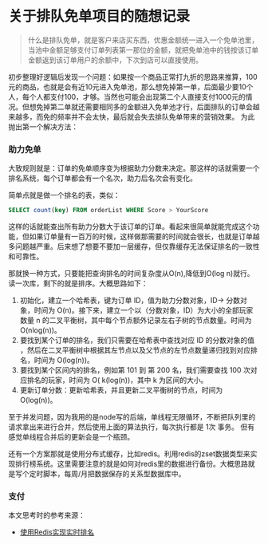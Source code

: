 # 关于排队免单项目的随想记录
> 什么是排队免单，就是客户来店买东西，优惠金额统一进入一个免单池里，当池中金额足够支付订单列表第一那位的金额，就把免单池中的钱按该订单金额返到该订单用户的余额中，下次到店可以直接使用。

初步整理好逻辑后发现一个问题：如果按一个商品正常打九折的思路来推算，100元的商品，也就是会有近10元进入免单池，那么想免掉第一单，后面最少要10个人，每个人都支付100，才够。当然也可能会出现第二个人直接支付1000元的情况。但想免掉第二单就还需要相同多的金额进入免单池才行，后面排队的订单会越来越多，而免的频率并不会太快，最后就会失去排队免单带来的营销效果。
为此抛出第一个解决方法：

### 助力免单  

大致规则就是：订单的免单顺序变为根据助力分数来决定。那这样的话就需要一个排名系统，每个订单都会有一个名次，助力后名次会有变化。

简单点就是做一个排名的表，类似：
```sql
SELECT count(key) FROM orderList WHERE Score > YourScore
```
这样的话就能查出所有助力分数大于该订单的订单。看起来很简单就能完成这个功能，但如果订单量有一百万的时候，这样做那需要的时间就会很长，也就是订单越多问题越严重。后来想了想要不要加一层缓存，但仅靠缓存无法保证排名的一致性和可靠性。

那就换一种方式，只要能把查询排名的时间复杂度从O(n),降低到O(log n)就行。读一次库，剩下的就是排序。大概思路如下：

1. 初始化，建立一个哈希表，键为订单 ID，值为助力分数对象，ID-> 分数对象，时间为 O(n)。接下来，建立一个以（分数对象，ID）为大小的全部玩家数量 n 的二叉平衡树，其中每个节点额外记录左右子树的节点数量。时间为 O(nlog(n))。
2. 要找到某个订单的排名，我们只需要在哈希表中查找对应 ID 的分数对象的值 ，然后在二叉平衡树中根据其左节点以及父节点的左节点数量递归找到对应排名，时间为 O(log(n))。
3. 要找到某个区间内的排名，例如第 101 到 第 200 名，我们需要查找 100 次对应排名的玩家，时间为 O( k(log(n))，其中 k 为区间的大小。
4. 更新订单分数：更新哈希表，并且更新二叉平衡树的节点，时间为 O(log(n))。

至于并发问题，因为我用的是node写的后端，单线程无限循环，不断把队列里的请求拿出来进行合并，然后使用上面的算法执行，每次执行都是 1次 事务。
但有感觉单线程合并后的更新会是一个瓶颈。

还有一个方案那就是使用分布式缓存，比如redis。利用redis的zset数据类型来实现排行榜系统。这里需要注意的就是如何对redis里的数据进行备份。大概思路就是写个定时脚本，每周/月把数据保存的关系型数据库中。
### 支付  



本文思考时的参考来源：
- [使用Redis实现实时排名](https://www.jianshu.com/p/2cbf358b933b)
